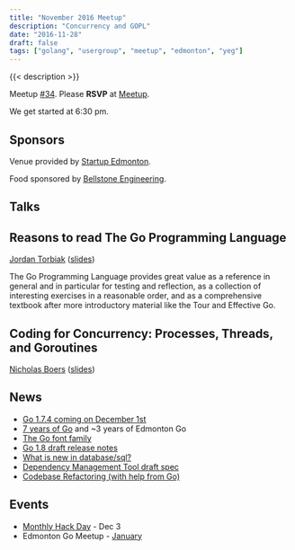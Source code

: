 ```yaml
---
title: "November 2016 Meetup"
description: "Concurrency and GOPL"
date: "2016-11-28"
draft: false
tags: ["golang", "usergroup", "meetup", "edmonton", "yeg"]
---
```

{{< description >}}

Meetup [#34](https://github.com/edmontongo/presentations/issues/51). Please **RSVP** at [Meetup](https://www.meetup.com/startupedmonton/events/jptkwlyvpblc/).

We get started at 6:30 pm.

## Sponsors

Venue provided by [Startup Edmonton](https://www.startupedmonton.com/).

Food sponsored by [Bellstone Engineering](https://bellstone.ca/).

## Talks

## Reasons to read The Go Programming Language

[Jordan Torbiak](https://github.com/torbiak) ([slides](https://talks.godoc.org/github.com/torbiak/goplreview/gopl.slide))

The Go Programming Language provides great value as a reference in general and in particular for testing and reflection, as a collection of interesting exercises in a reasonable order, and as a comprehensive textbook after more introductory material like the Tour and Effective Go.

## Coding for Concurrency: Processes, Threads, and Goroutines

[Nicholas Boers](https://github.com/boersn) ([slides](https://github.com/edmontongo/presentations/blob/master/2016-11/CodingForConcurrency.pdf))

## News

- [Go 1.7.4 coming on December 1st](https://groups.google.com/forum/#!topic/golang-announce/YOqTqcJtiJI)
- [7 years of Go](https://blog.golang.org/7years) and ~3 years of Edmonton Go
- [The Go font family](https://blog.golang.org/go-fonts)
- [Go 1.8 draft release notes](https://beta.golang.org/doc/go1.8)
- [What is new in database/sql?](https://docs.google.com/document/d/1F778e7ZSNiSmbju3jsEWzShcb8lIO4kDyfKDNm4PNd8/edit)
- [Dependency Management Tool draft spec](https://groups.google.com/forum/#!topic/go-package-management/g6EZblA1mHU)
- [Codebase Refactoring (with help from Go)](https://talks.golang.org/2016/refactor.article)

## Events

- [Monthly Hack Day](https://www.meetup.com/startupedmonton/events/235091048/) - Dec 3
- Edmonton Go Meetup - [January](/meetup/2017-01/)
